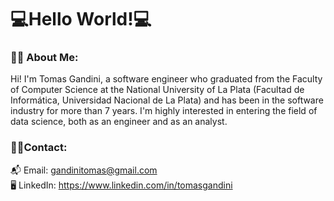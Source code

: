 # 💻Hello World!💻

### 👦🏻 About Me:
Hi! I'm Tomas Gandini, a software engineer who graduated from the Faculty of Computer Science at the National University of La Plata (Facultad de Informática, Universidad Nacional de La Plata) and has been in the software industry for more than 7 years. I'm highly interested in entering the field of data science, both as an engineer and as an analyst.

### 🤝🏻Contact:
📬 Email: gandinitomas@gmail.com<br />
🖥 LinkedIn: https://www.linkedin.com/in/tomasgandini
